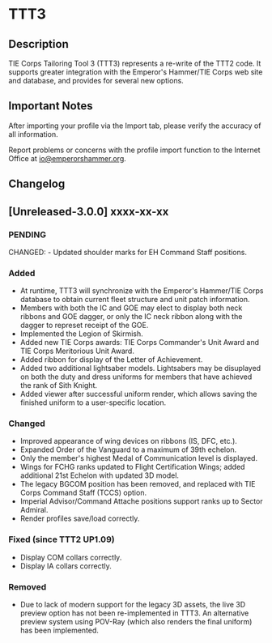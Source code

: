 # TTT3

## Description

TIE Corps Tailoring Tool 3 (TTT3) represents a re-write of the TTT2 code.  It supports greater
integration with the Emperor's Hammer/TIE Corps web site and database, and provides for several
new options.

## Important Notes

After importing your profile via the Import tab, please verify the accuracy of all information.

Report problems or concerns with the profile import function to the Internet Office at
io@emperorshammer.org.

## Changelog

## [Unreleased-3.0.0] xxxx-xx-xx

### PENDING ###
CHANGED: - Updated shoulder marks for EH Command Staff positions.

### Added
- At runtime, TTT3 will synchronize with the Emperor's Hammer/TIE Corps database to obtain current
fleet structure and unit patch information.
- Members with both the IC and GOE may elect to display both neck ribbons and GOE dagger, or only
the IC neck ribbon along with the dagger to represet receipt of the GOE.
- Implemented the Legion of Skirmish.
- Added new TIE Corps awards: TIE Corps Commander's Unit Award and TIE Corps Meritorious Unit Award.
- Added ribbon for display of the Letter of Achievement.
- Added two additional lightsaber models.  Lightsabers may be disuplayed on both the duty and dress
uniforms for members that have achieved the rank of Sith Knight.
- Added viewer after successful uniform render, which allows saving the finished uniform to a
user-specific location.

### Changed
- Improved appearance of wing devices on ribbons (IS, DFC, etc.).
- Expanded Order of the Vanguard to a maximum of 39th echelon.
- Only the member's highest Medal of Communication level is displayed.
- Wings for FCHG ranks updated to Flight Certification Wings; added additional 21st Echelon with
updated 3D model.
- The legacy BGCOM position has been removed, and replaced with TIE Corps Command Staff (TCCS) 
option.
- Imperial Advisor/Command Attache positions support ranks up to Sector Admiral.
- Render profiles save/load correctly.

### Fixed (since TTT2 UP1.09)
- Display COM collars correctly.
- Display IA collars correctly.

### Removed
- Due to lack of modern support for the legacy 3D assets, the live 3D preview option has not been
re-implemented in TTT3.  An alternative preview system using POV-Ray (which also renders the final
uniform) has been implemented.